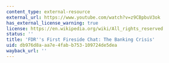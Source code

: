 ```yaml
---
content_type: external-resource
external_url: https://www.youtube.com/watch?v=z9CBpbuV3ok
has_external_license_warning: true
license: https://en.wikipedia.org/wiki/All_rights_reserved
status: ''
title: 'FDR''s First Fireside Chat: The Banking Crisis'
uid: db976d8a-aa7e-4fab-b753-109724de5dea
wayback_url: ''
---
```

